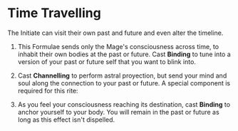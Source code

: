 # Time Travelling

The Initiate can visit their own past and future and even alter the timeline. 

1. This Formulae sends only the Mage's consciousness across time, to inhabit their own bodies at the past or future. 
Cast __Binding__ to tune into a version of your past or future self that you want to blink into.

1. Cast __Channelling__ to perform astral proyection, but send your mind and soul along the connection to your past or future. 
A special component is required for this rite: 

1. As you feel your consciousness reaching its destination, cast __Binding__ to anchor yourself to your body. 
You will remain in the past or future as long as this effect isn't dispelled. 

